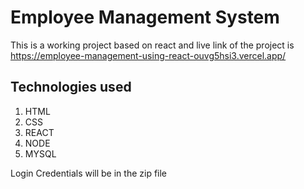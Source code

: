 
# Employee Management System 
This is a working project based on react and live link of the project is https://employee-management-using-react-ouvg5hsi3.vercel.app/

## Technologies used
1. HTML
2. CSS
3. REACT
4. NODE
5. MYSQL

Login Credentials will be in the zip file
